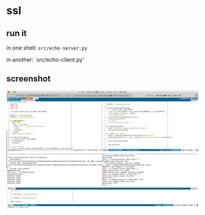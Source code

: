 # ssl

## run it

in one shell: `src/echo-server.py`

in another: `src/echo-client.py'

## screenshot

<img src='dev-resources/screenshot.png'>
